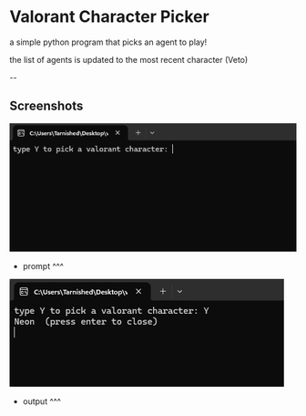 # Valorant Character Picker
a simple python program that picks an agent to play!

the list of agents is updated to the most recent character (Veto)

--

## Screenshots

![SS1](screenshotz/Screenshot2025-10-30150007.png)
* prompt ^^^

![SS2](screenshotz/Screenshot2025-10-30150056.png)
* output ^^^
  





